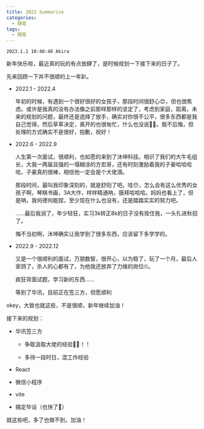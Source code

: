 ```yaml
---
title: 2022 Summarize
categories:
  - 随笔
tags: 
  - 随笔
---
```


`2023.1.1 10:48:48 Akira`

新年快乐啦，最近真的玩的有点放肆了，是时候规划一下接下来的日子了。

先来回顾一下并不很顺的上一年趴。

- 2022.1 - 2022.4
  
  年初的时候，有遇到一个很好很好的女孩子，那段时间很舒心😊，但也很焦虑。或许是我真的没有办法像之前那样那样的坚定了，考虑到家庭，距离，未来的规划的问题，最终还是选择了放手，确实对你很不公平，很多东西都是我自己觉得，然后草草决定，离开的也很匆忙，什么也没说🤦‍♂️。我不后悔，但处理的方式确实不是很好，抱歉，祝好！

- 2022.6 - 2022.9
  
  人生第一次面试，很顺利，也如愿的来到了沐坤科技。相识了我们的大牛毛组长，大我一两届且强的一塌糊涂的方宏哥，还有时刻激励着我的子豪哈哈哈哈，子豪真的很棒，相信他一定会是个大佬滴。
  
  那段时间，最叫我印象深刻的，就是舒阳了吧。哇😯，怎么会有这么优秀的女孩子啊，琴棋书画，3A大作，样样精通呐，膜拜哈哈哈。妈妈也看上了，但是呐，我何德何能捏，至少现在什么也没有，还是踏踏实实的努力吧。
  
  ……最后我润了，年少轻狂，实习3k转正8k的日子没有拴住我，一头扎进秋招了。
  
  悔不当初啊，沐坤确实让我学到了很多东西，应该留下多学学的。

- 2022.9 - 2022.12
  
  又是一个很顺利的面试，万朋数智，很开心，以为稳了，玩了一个月，最后人家鸽了，杀人的心都有了，为他我还放弃了力维的岗位🙄。
  
  疯狂背面试题，学习新的东西……
  
  等到了华讯，目前正在签三方，但愿顺利

okey，大致也就这些，不是很顺，新年继续加油！

接下来的规划：

- 华讯签三方
  
  - 争取汲取大佬的经验🤦‍♂️！！
  
  - 多待一段时日，混工作经验

- React

- 微信小程序

- vite

- 搞定毕设（也快了🤪）

就这些吧，多了也做不到，加油！

